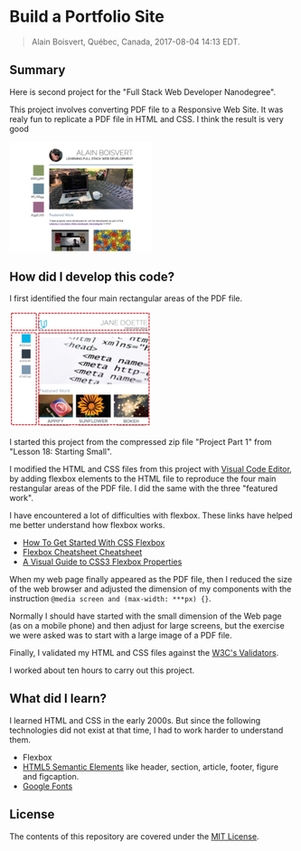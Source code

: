 # Build a Portfolio Site
> Alain Boisvert, Québec, Canada, 2017-08-04 14:13 EDT.<br>

## Summary

Here is second project for the "Full Stack Web Developer Nanodegree".

This project involves converting PDF file to a Responsive Web Site. It was realy fun to replicate a PDF file in HTML and CSS. I think the result is very good

<img src="img/screen1.png" width=50%>

## How did I develop this code?

I first identified the four main rectangular areas of the PDF file.

<img src="img/screen2.png" width=50%>

I started this project from the compressed zip file "Project Part 1" from "Lesson 18: Starting Small".

I modified the HTML and CSS files from this project with [Visual Code Editor](https://code.visualstudio.com/),
by adding flexbox elements to the HTML file to reproduce the four main restangular areas
of the PDF file. I did the same with the three "featured work".

I have encountered a lot of difficulties with flexbox. 
These links have helped me better understand how flexbox works.
- [How To Get Started With CSS Flexbox](https://paulund.co.uk/css-flexbox)
- [Flexbox Cheatsheet Cheatsheet](http://jonibologna.com/content/images/flexboxsheet.pdf)
- [A Visual Guide to CSS3 Flexbox Properties](https://scotch.io/tutorials/a-visual-guide-to-css3-flexbox-properties)

When my web page finally appeared as the PDF file, then I reduced the size of the web browser and adjusted the dimension of my components with the instruction `@media screen and (max-width: ***px) {}`.

Normally I should have started with the small dimension of the Web page (as on a mobile phone) and then adjust for large screens, but the exercise we were asked was to start with a large image of a PDF file.

Finally, I validated my HTML and CSS files against the [W3C's Validators](https://validator.w3.org/).

I worked about ten hours to carry out this project.

## What did I learn?

I learned HTML and CSS in the early 2000s. But since the following technologies did not exist at that time, I had to work harder to understand them.

- Flexbox
- [HTML5 Semantic Elements](https://www.w3schools.com/html/html5_semantic_elements.asp) like header, section, article, footer, figure and figcaption.
- [Google Fonts](https://fonts.google.com)

## License

The contents of this repository are covered under the [MIT License](LICENSE).


